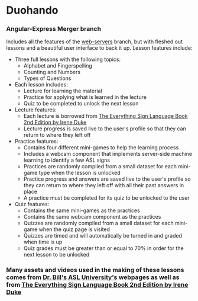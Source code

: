 # Duohando
### Angular-Express Merger branch
Includes all the features of the [web-servers](https://github.com/njordan3/Duohando/tree/web-servers) branch, but with fleshed out lessons and a beautiful user interface to back it up. Lesson features include:
* Three full lessons with the following topics:
  * Alphabet and Fingerspelling
  * Counting and Numbers
  * Types of Questions
* Each lesson includes:
  * Lecture for learning the material
  * Practice for applying what is learned in the lecture
  * Quiz to be completed to unlock the next lesson
* Lecture features:
  * Each lecture is borrowed from [The Everything Sign Language Book 2nd Edition by Irene Duke](https://www.simonandschuster.com/books/The-Everything-Sign-Language-Book/Irene-Duke/Everything/9781598698831)
  * Lecture progress is saved live to the user's profile so that they can return to where they left off
* Practice features:
  * Contains four different mini-games to help the learning process
  * Includes a webcam component that implements server-side machine learning to identify a few ASL signs
  * Practices are randomly compiled from a small dataset for each mini-game type when the lesson is unlocked
  * Practice progress and answers are saved live to the user's profile so they can return to where they left off with all their past answers in place
  * A practice must be completed for its quiz to be unlocked to the user
* Quiz features:
  * Contains the same mini-games as the practices
  * Contains the same webcam component as the practices
  * Quizzes are randomly compiled from a small dataset for each mini-game when the quiz page is visited
  * Quizzes are timed and will automatically be turned in and graded when time is up
  * Quiz grades must be greater than or equal to 70% in order for the next lesson to be unlocked
  
### Many assets and videos used in the making of these lessons comes from [Dr. Bill's ASL University's](https://www.lifeprint.com/) webpages as well as from [The Everything Sign Language Book 2nd Edition by Irene Duke](https://www.simonandschuster.com/books/The-Everything-Sign-Language-Book/Irene-Duke/Everything/9781598698831)
